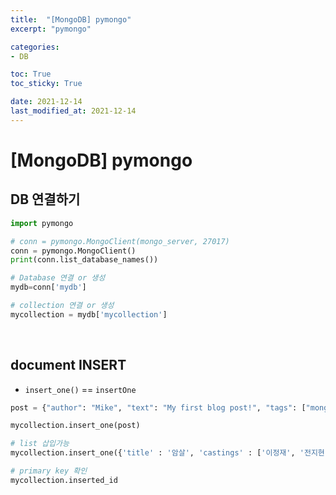 ```yaml
---
title:  "[MongoDB] pymongo"
excerpt: "pymongo"

categories:
- DB

toc: True
toc_sticky: True

date: 2021-12-14
last_modified_at: 2021-12-14
---
```


# [MongoDB] pymongo

## DB 연결하기

```python
import pymongo

# conn = pymongo.MongoClient(mongo_server, 27017)
conn = pymongo.MongoClient()
print(conn.list_database_names())

# Database 연결 or 생성
mydb=conn['mydb']

# collection 연결 or 생성
mycollection = mydb['mycollection']
```

<br>

## document INSERT

- `insert_one()` == `insertOne`

```python
post = {"author": "Mike", "text": "My first blog post!", "tags": ["mongodb", "python", "pymongo"] }

mycollection.insert_one(post)

# list 삽입가능
mycollection.insert_one({'title' : '암살', 'castings' : ['이정재', '전지현', '하정우']})

# primary key 확인
mycollection.inserted_id
```